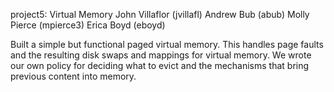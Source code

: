 project5: Virtual Memory
John Villaflor (jvillafl)
Andrew Bub (abub)
Molly Pierce (mpierce3)
Erica Boyd (eboyd)

Built a simple but functional paged virtual memory.
This handles page faults and the resulting disk swaps and mappings for virtual memory.
We wrote our own policy for deciding what to evict and the mechanisms that bring previous content into memory.
